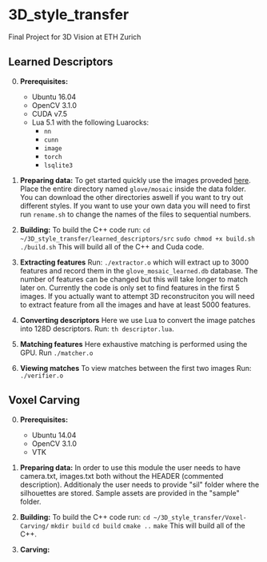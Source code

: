 # 3D_style_transfer
Final Project for 3D Vision at ETH Zurich


## Learned Descriptors

0. **Prerequisites:**
    * Ubuntu 16.04
    * OpenCV 3.1.0
    * CUDA v7.5
    * Lua 5.1 with the following Luarocks:
        * ``nn``
        * ``cunn``
        * ``image``
        * ``torch``
        * ``lsqlite3``

1. **Preparing data:** To get started quickly use the images proveded [here](https://polybox.ethz.ch/index.php/s/82WvLFNBR4ACjir). Place the entire directory named ``glove/mosaic`` inside the data folder. You can download the other directories aswell if you want to try out different styles. If you want to use your own data you will need to first run ``rename.sh`` to change the names of the files to sequential numbers.
2. **Building:** To build the C++ code run:
``cd ~/3D_style_transfer/learned_descriptors/src``
`sudo chmod +x build.sh`
`./build.sh`
This will build all of the C++ and Cuda code.
3. **Extracting features**
Run: `./extractor.o` which will extract up to 3000 features and record them in the ``glove_mosaic_learned.db`` database. The number of features can be changed but this will take longer to match later on. Currently the code is only set to find features in the first 5 images. If you actually want to attempt 3D reconstruciton you will need to extract feature from all the images and have at least 5000 features.
4. **Converting descriptors**
Here we use Lua to convert the image patches into 128D descriptors. Run: `th descriptor.lua`.
5. **Matching features**
Here exhaustive matching is performed using the GPU. Run `./matcher.o`
6. **Viewing matches**
To view matches between the first two images Run: `./verifier.o`

## Voxel Carving

0. **Prerequisites:**
    * Ubuntu 14.04
    * OpenCV 3.1.0
    * VTK

1. **Preparing data:** In order to use this module the user needs to have camera.txt, images.txt both without the HEADER (commented description). Additionaly the user needs to provide "sil" folder where the silhouettes are stored. Sample assets are provided in the "sample" folder.

2. **Building:** To build the C++ code run:
``cd ~/3D_style_transfer/Voxel-Carving/``
`mkdir build`
`cd build`
`cmake ..`
`make`
This will build all of the C++.

2. **Carving:**




